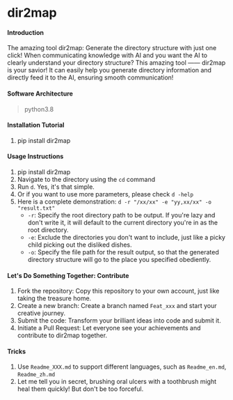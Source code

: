 # dir2map

#### Introduction

The amazing tool dir2map: Generate the directory structure with just one click!
When communicating knowledge with AI and you want the AI to clearly understand your directory structure? This amazing
tool —— dir2map is your savior! It can easily help you generate directory information and directly feed it to the AI,
ensuring smooth communication!

#### Software Architecture

> python3.8

#### Installation Tutorial

1. pip install dir2map

#### Usage Instructions

1. pip install dir2map
2. Navigate to the directory using the `cd` command
3. Run `d`. Yes, it's that simple.
4. Or if you want to use more parameters, please check `d -help`
5. Here is a complete demonstration: `d -r "/xx/xx" -e "yy,xx/xx" -o "result.txt"`
    - `-r`: Specify the root directory path to be output. If you're lazy and don't write it, it will default to the
      current directory you're in as the root directory.
    - `-e`: Exclude the directories you don't want to include, just like a picky child picking out the disliked dishes.
    - `-o`: Specify the file path for the result output, so that the generated directory structure will go to the place
      you specified obediently.

#### Let's Do Something Together: Contribute

1. Fork the repository: Copy this repository to your own account, just like taking the treasure home.
2. Create a new branch: Create a branch named `Feat_xxx` and start your creative journey.
3. Submit the code: Transform your brilliant ideas into code and submit it.
4. Initiate a Pull Request: Let everyone see your achievements and contribute to dir2map together.

#### Tricks

1. Use `Readme_XXX.md` to support different languages, such as `Readme_en.md`, `Readme_zh.md`
2. Let me tell you in secret, brushing oral ulcers with a toothbrush might heal them quickly! But don't be too forceful. 